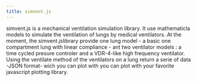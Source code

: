 ```yaml
---
title: simvent.js
---
```

simvent.js is a mechanical ventilation simulation library. It use mathematicla models to simulate the ventilation of lungs by medical ventilators. At the moment, the simvent.jslibrary provide one lung model - a basic one compartment lung with linear compliance - ant two ventilator models : a time cycled presure controler and a VDR-4-like high frequency ventilator. Using the ventilate method of the ventilators on a lung return a serie of data -JSON format- wich you can plot with you can plot with your favorite javascript plotting library. 

<svg class="graphcurve" id="svg1"></svg>
<script src="https://raw.githubusercontent.com/ProgRT/VDR.js/master/simvent.js"></script>
<script src="https://cdnjs.cloudflare.com/ajax/libs/d3/3.5.6/d3.min.js" charset="utf-8"></script>
<script src="https://raw.githubusercontent.com/ProgRT/graphsimple.js/master/graphsimple.js"></script>
<script>
var lung = new sv.SimpleLung();
var vent = new sv.PresureControler();
data = vent.ventilate(lung);

var graph1 = new gs.quickGraph("#graph1", data.timeData, function(d){return d.time}, function(d){return d.Flung});
</script>
